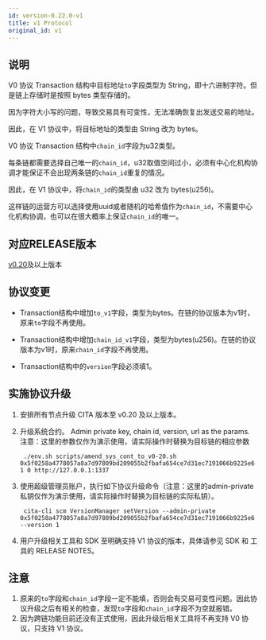 ```yaml
---
id: version-0.22.0-v1
title: v1 Protocol
original_id: v1
---
```

## 说明

V0 协议 Transaction 结构中目标地址`to`字段类型为 String，即十六进制字符。但是链上存储时是按照 bytes 类型存储的。

因为字符大小写的问题，导致交易具有可变性，无法准确恢复出发送交易的地址。

因此，在 V1 协议中，将目标地址的类型由 String 改为 bytes。

V0 协议 Transaction 结构中`chain_id`字段为u32类型。

每条链都需要选择自己唯一的`chain_id`，u32取值空间过小，必须有中心化机构协调才能保证不会出现两条链的`chain_id`重复的情况。

因此，在 V1 协议中，将`chain_id`的类型由 u32 改为 bytes(u256)。

这样链的运营方可以选择使用uuid或者随机的哈希值作为`chain_id`，不需要中心化机构协调，也可以在很大概率上保证`chain_id`的唯一。

## 对应RELEASE版本

[v0.20](https://github.com/cryptape/cita/releases/tag/v0.20)及以上版本

## 协议变更

- Transaction结构中增加`to_v1`字段，类型为bytes。在链的协议版本为v1时，原来`to`字段不再使用。

- Transaction结构中增加`chain_id_v1`字段，类型为bytes(u256)。在链的协议版本为v1时，原来`chain_id`字段不再使用。

- Transaction结构中的`version`字段必须填1。

## 实施协议升级

1. 安排所有节点升级 CITA 版本至 v0.20 及以上版本。
2. 升级系统合约。 Admin private key, chain id, version, url as the params. 注意：这里的参数仅作为演示使用，请实际操作时替换为目标链的相应参数
    
        ./env.sh scripts/amend_sys_cont_to_v0-20.sh 0x5f0258a4778057a8a7d97809bd209055b2fbafa654ce7d31ec7191066b9225e6 1 0 http://127.0.0.1:1337
        

3. 使用超级管理员账户，执行如下协议升级命令（注意：这里的admin-private私钥仅作为演示使用，请实际操作时替换为目标链的实际私钥）。
    
        cita-cli scm VersionManager setVersion --admin-private 0x5f0258a4778057a8a7d97809bd209055b2fbafa654ce7d31ec7191066b9225e6 --version 1
        

4. 用户升级相关工具和 SDK 至明确支持 V1 协议的版本，具体请参见 SDK 和 工具的 RELEASE NOTES。

## 注意

1. 原来的`to`字段和`chain_id`字段一定不能填，否则会有交易可变性问题。因此协议升级之后有相关的检查，发现`to`字段和`chain_id`字段不为空就报错。
2. 因为跨链功能目前还没有正式使用，因此升级后相关工具将不再支持 V0 协议，只支持 V1 协议。